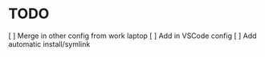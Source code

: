 # TODO

[ ] Merge in other config from work laptop
[ ] Add in VSCode config
[ ] Add automatic install/symlink